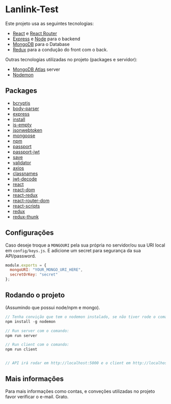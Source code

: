 # Lanlink-Test


Este projeto usa as seguintes tecnologias:
- [React](https://reactjs.org) e [React Router](https://reacttraining.com/react-router/)
- [Express](http://expressjs.com/) e [Node](https://nodejs.org/en/) para o backend
- [MongoDB](https://www.mongodb.com/) para o Database
- [Redux](https://redux.js.org/basics/usagewithreact) para a condução do front com o back.

Outras tecnologias utilizadas no projeto (packages e servidor):
- [MongoDB Atlas](https://www.mongodb.com/cloud) server
- [Nodemon](https://nodemon.io/)

## Packages

- [bcryptjs](https://www.npmjs.com/package/bcryptjs)
- [body-parser](https://www.npmjs.com/package/body-parser)
- [express](https://www.npmjs.com/package/express)
- [install](https://www.npmjs.com/package/install)
- [is-empty](https://www.npmjs.com/package/is-empty)
- [jsonwebtoken](https://www.npmjs.com/package/jsonwebtoken)
- [mongoose](https://www.npmjs.com/package/mongoose)
- [npm](https://www.npmjs.com/package/npm)
- [passport](https://www.npmjs.com/package/bbody-parser)
- [passport-jwt](https://www.npmjs.com/package/passport-jwt)
- [save](https://www.npmjs.com/package/save)
- [validator](https://www.npmjs.com/package/validator)
- [axios](https://www.npmjs.com/package/axios)
- [classnames](https://www.npmjs.com/package/classnames)
- [jwt-decode](https://www.npmjs.com/package/jwt-decode)
- [react](https://www.npmjs.com/package/react)
- [react-dom](https://www.npmjs.com/package/react-dom)
- [react-redux](https://www.npmjs.com/package/react-redux)
- [react-router-dom](https://www.npmjs.com/package/react-router-dom)
- [react-scripts](https://www.npmjs.com/package/react-scripts)
- [redux](https://www.npmjs.com/package/redux)
- [redux-thunk](https://www.npmjs.com/package/bbody-parser)

## Configurações

Caso deseje troque a `MONGOURI` pela sua própria no servidor/ou sua URI local em `config/keys.js`. E adicione um secret para segurança da sua API/password.

```javascript
module.exports = {
  mongoURI: "YOUR_MONGO_URI_HERE",
  secretOrKey: "secret"
};
```

## Rodando o projeto
(Assumindo que possui node/npm e mongo).
```javascript
// Tenha convição que tem o nodemon instalado, se não tiver rode o comando:
npm install -g nodemon

// Run server com o comando:
npm run server

// Run client com o comando:
npm run client


// API irá rodar em http://localhost:5000 e o client em http://localhost:3000
```

## Mais informações

Para mais informações como contas, e conveções utilizadas no projeto favor verificar o e-mail. Grato.





